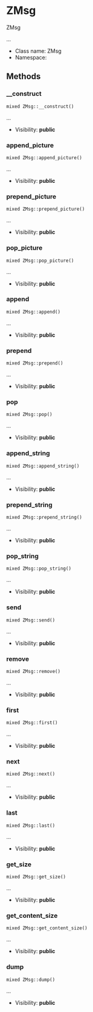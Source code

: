 ZMsg
===============

ZMsg

...


* Class name: ZMsg
* Namespace: 







Methods
-------


### __construct

    mixed ZMsg::__construct()



...

* Visibility: **public**




### append_picture

    mixed ZMsg::append_picture()



...

* Visibility: **public**




### prepend_picture

    mixed ZMsg::prepend_picture()



...

* Visibility: **public**




### pop_picture

    mixed ZMsg::pop_picture()



...

* Visibility: **public**




### append

    mixed ZMsg::append()



...

* Visibility: **public**




### prepend

    mixed ZMsg::prepend()



...

* Visibility: **public**




### pop

    mixed ZMsg::pop()



...

* Visibility: **public**




### append_string

    mixed ZMsg::append_string()



...

* Visibility: **public**




### prepend_string

    mixed ZMsg::prepend_string()



...

* Visibility: **public**




### pop_string

    mixed ZMsg::pop_string()



...

* Visibility: **public**




### send

    mixed ZMsg::send()



...

* Visibility: **public**




### remove

    mixed ZMsg::remove()



...

* Visibility: **public**




### first

    mixed ZMsg::first()



...

* Visibility: **public**




### next

    mixed ZMsg::next()



...

* Visibility: **public**




### last

    mixed ZMsg::last()



...

* Visibility: **public**




### get_size

    mixed ZMsg::get_size()



...

* Visibility: **public**




### get_content_size

    mixed ZMsg::get_content_size()



...

* Visibility: **public**




### dump

    mixed ZMsg::dump()



...

* Visibility: **public**



